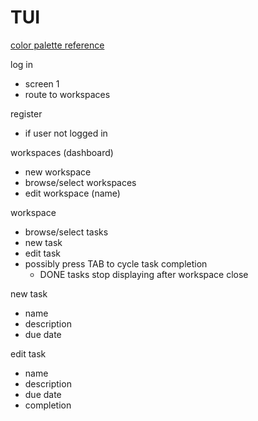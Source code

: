 # TUI

[color palette reference](https://coolors.co/8992be-fcfcfc-049f95-22333b-0a0908)

log in
- screen 1
- route to workspaces

register
- if user not logged in

workspaces (dashboard)
- new workspace
- browse/select workspaces
- edit workspace (name)

workspace
- browse/select tasks
- new task
- edit task
- possibly press TAB to cycle task completion
    - DONE tasks stop displaying after workspace close

new task
- name
- description
- due date

edit task
- name
- description
- due date
- completion

